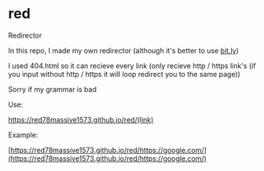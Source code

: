 # red
Redirector

In this repo, I made my own redirector (although it's better to use [bit.ly](https://bit.ly))

I used 404.html so it can recieve every link (only recieve http / https link's (if you input without http / https it will loop redirect you to the same page))

Sorry if my grammar is bad

Use:

https://red78massive1573.github.io/red/(link)

Example:

[https://red78massive1573.github.io/red/https://google.com/](https://red78massive1573.github.io/red/https://google.com/)
